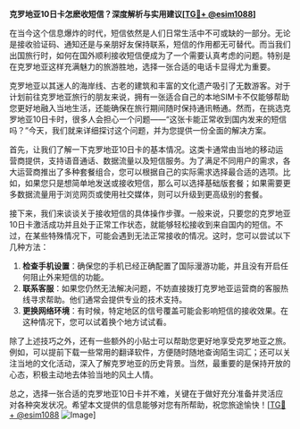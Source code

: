 **克罗地亚10日卡怎麽收短信？深度解析与实用建议[[TG💪+ @esim1088](https://t.me/s/esim1088)]**

在当今这个信息爆炸的时代，短信依然是人们日常生活中不可或缺的一部分。无论是接收验证码、通知还是与亲朋好友保持联系，短信的作用都无可替代。而当我们出国旅行时，如何在国外顺利接收短信便成为了一个需要认真考虑的问题。特别是在克罗地亚这样充满魅力的旅游胜地，选择一张合适的电话卡显得尤为重要。

克罗地亚以其迷人的海岸线、古老的建筑和丰富的文化遗产吸引了无数游客。对于计划前往克罗地亚旅行的朋友来说，拥有一张适合自己的本地SIM卡不仅能够帮助您更好地融入当地生活，还能确保在旅行期间随时保持通讯畅通。然而，在挑选克罗地亚10日卡时，很多人会担心一个问题——“这张卡能正常收到国内发来的短信吗？”今天，我们就来详细探讨这个问题，并为您提供一份全面的解决方案。

首先，让我们了解一下克罗地亚10日卡的基本情况。这类卡通常由当地的移动运营商提供，支持语音通话、数据流量以及短信服务。为了满足不同用户的需求，各大运营商推出了多种套餐组合，您可以根据自己的实际需求选择最合适的选项。比如，如果您只是想简单地发送或接收短信，那么可以选择基础版套餐；如果需要更多数据流量用于浏览网页或使用社交媒体，则可以升级到更高级别的套餐。

接下来，我们来谈谈关于接收短信的具体操作步骤。一般来说，只要您的克罗地亚10日卡激活成功并且处于正常工作状态，就能够轻松接收到来自国内的短信。不过，在某些特殊情况下，可能会遇到无法正常接收的情况。这时，您可以尝试以下几种方法：

1. **检查手机设置**：确保您的手机已经正确配置了国际漫游功能，并且没有开启任何阻止外来短信的功能。
2. **联系客服**：如果您仍然无法解决问题，不妨直接拨打克罗地亚运营商的客服热线寻求帮助。他们通常会提供专业的技术支持。
3. **更换网络环境**：有时候，特定地区的信号覆盖可能会影响短信的接收效果。在这种情况下，您可以试着换个地方试试看。

除了上述技巧之外，还有一些额外的小贴士可以帮助您更好地享受克罗地亚之旅。例如，可以提前下载一些常用的翻译软件，方便随时随地查询陌生词汇；还可以关注当地的文化活动，深入了解克罗地亚的历史背景。当然，最重要的是保持开放的心态，积极主动地去体验当地的风土人情。

总之，选择一张合适的克罗地亚10日卡并不难，关键在于做好充分准备并灵活应对各种突发状况。希望本文提供的信息能够对您有所帮助，祝您旅途愉快！[[TG💪+ @esim1088](https://t.me/s/esim1088) ![Image](https://i.postimg.cc/4NQfJmqS/Snipaste-2025-05-13-00-14-12.png)]